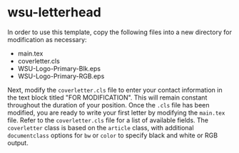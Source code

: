 # wsu-letterhead

In order to use this template, copy the following files into a new directory for modification as necessary:

* main.tex
* coverletter.cls
* WSU-Logo-Primary-Blk.eps
* WSU-Logo-Primary-RGB.eps

Next, modify the `coverletter.cls` file to enter your contact information in the text block titled "FOR MODIFICATION". This will remain constant throughout the duration of your position. Once the `.cls` file has been modified, you are ready to write your first letter by modifying the `main.tex` file. Refer to the `coverletter.cls` file for a list of available fields. The `coverletter` class is based on the `article` class, with additional `documentclass` options for `bw` or `color` to specify black and white or RGB output.
